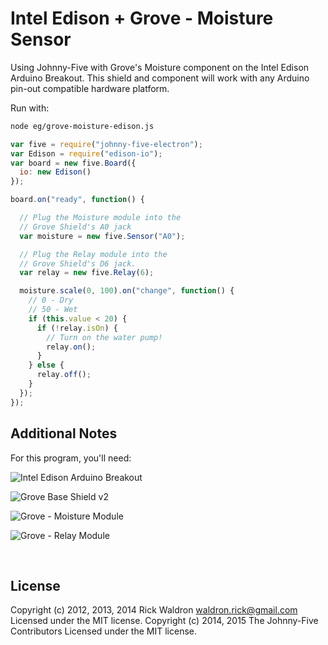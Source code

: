 <!--remove-start-->

# Intel Edison + Grove - Moisture Sensor

<!--remove-end-->


Using Johnny-Five with Grove's Moisture component on the Intel Edison Arduino Breakout. This shield and component will work with any Arduino pin-out compatible hardware platform.







Run with:
```bash
node eg/grove-moisture-edison.js
```


```javascript
var five = require("johnny-five-electron");
var Edison = require("edison-io");
var board = new five.Board({
  io: new Edison()
});

board.on("ready", function() {

  // Plug the Moisture module into the
  // Grove Shield's A0 jack
  var moisture = new five.Sensor("A0");

  // Plug the Relay module into the
  // Grove Shield's D6 jack.
  var relay = new five.Relay(6);

  moisture.scale(0, 100).on("change", function() {
    // 0 - Dry
    // 50 - Wet
    if (this.value < 20) {
      if (!relay.isOn) {
        // Turn on the water pump!
        relay.on();
      }
    } else {
      relay.off();
    }
  });
});

```








## Additional Notes
For this program, you'll need:

![Intel Edison Arduino Breakout](https://cdn.sparkfun.com//assets/parts/1/0/1/3/9/13097-06.jpg)

![Grove Base Shield v2](http://www.seeedstudio.com/depot/images/product/base%20shield%20V2_01.jpg)

![Grove - Moisture Module](http://www.seeedstudio.com/depot/images/101020008%201.jpg)

![Grove - Relay Module](http://www.seeedstudio.com/depot/images/1030200051.jpg)


&nbsp;

<!--remove-start-->

## License
Copyright (c) 2012, 2013, 2014 Rick Waldron <waldron.rick@gmail.com>
Licensed under the MIT license.
Copyright (c) 2014, 2015 The Johnny-Five Contributors
Licensed under the MIT license.

<!--remove-end-->
